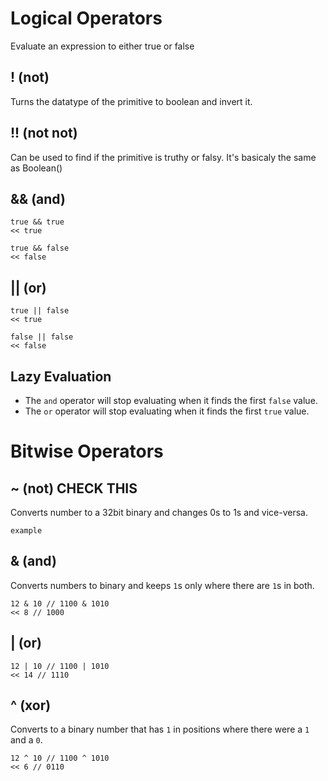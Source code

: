 # Logical Operators
Evaluate an expression to either true or false

## ! (not)
Turns the datatype of the primitive to boolean and invert it.

## !! (not not)
Can be used to find if the primitive is truthy or falsy.
It's basicaly the same as Boolean()

## && (and)
```
true && true
<< true

true && false
<< false
```

## || (or)
```
true || false
<< true

false || false
<< false
```


## Lazy Evaluation
- The `and` operator will stop evaluating when it finds the first `false` value.
- The `or` operator will stop evaluating when it finds the first `true` value.

# Bitwise Operators

## ~ (not) CHECK THIS
Converts number to a 32bit binary and changes 0s to 1s and vice-versa.
```
example
```

## & (and)
Converts numbers to binary and keeps `1`s only where there are `1`s in both.
```
12 & 10 // 1100 & 1010
<< 8 // 1000
```

## | (or)
```
12 | 10 // 1100 | 1010
<< 14 // 1110
```

## ^ (xor)
Converts to a binary number that has `1` in positions where there were a `1` and a `0`.
```
12 ^ 10 // 1100 ^ 1010
<< 6 // 0110
```
